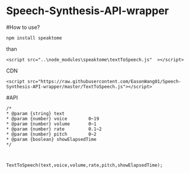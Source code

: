 # Speech-Synthesis-API-wrapper


#How to use?
```
npm install speaktome
```
than
```
<script src="..\node_modules\speaktome\textToSpeech.js"  ></script>
```


CDN
```
<script src="https://raw.githubusercontent.com/EasonWang01/Speech-Synthesis-API-wrapper/master/TextToSpeech.js"></script>
```



#API
```
/*
* @param {string} text     
* @param {number} voice        0~19
* @param {number} volume       0~1
* @param {number} rate         0.1~2 
* @param {number} pitch        0~2
* @param {boolean} showElapsedTime
*/



TextToSpeech(text,voice,volume,rate,pitch,showElapsedTime);
```
